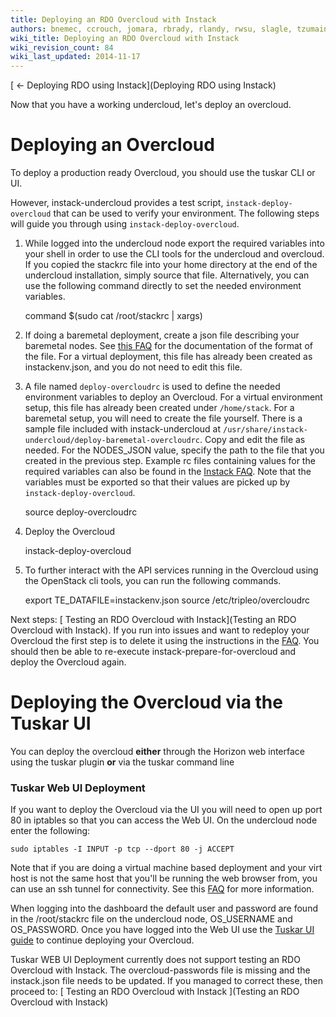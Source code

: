 ```yaml
---
title: Deploying an RDO Overcloud with Instack
authors: bnemec, ccrouch, jomara, rbrady, rlandy, rwsu, slagle, tzumainn
wiki_title: Deploying an RDO Overcloud with Instack
wiki_revision_count: 84
wiki_last_updated: 2014-11-17
---
```


[ ← Deploying RDO using Instack](Deploying RDO using Instack)

Now that you have a working undercloud, let's deploy an overcloud.

# Deploying an Overcloud

To deploy a production ready Overcloud, you should use the tuskar CLI or UI.

However, instack-undercloud provides a test script, `instack-deploy-overcloud` that can be used to verify your environment. The following steps will guide you through using `instack-deploy-overcloud`.

1. While logged into the undercloud node export the required variables into your shell in order to use the CLI tools for the undercloud and overcloud. If you copied the stackrc file into your home directory at the end of the undercloud installation, simply source that file. Alternatively, you can use the following command directly to set the needed environment variables.

      command $(sudo cat /root/stackrc | xargs)

2. If doing a baremetal deployment, create a json file describing your baremetal nodes. See [this FAQ](https://openstack.redhat.com/Instack_FAQ#What_is_the_NODES_JSON_file_format.3F) for the documentation of the format of the file. For a virtual deployment, this file has already been created as instackenv.json, and you do not need to edit this file.

3. A file named `deploy-overcloudrc` is used to define the needed environment variables to deploy an Overcloud. For a virtual environment setup, this file has already been created under `/home/stack`. For a baremetal setup, you will need to create the file yourself. There is a sample file included with instack-undercloud at `/usr/share/instack-undercloud/deploy-baremetal-overcloudrc`. Copy and edit the file as needed. For the NODES_JSON value, specify the path to the file that you created in the previous step. Example rc files containing values for the required variables can also be found in the [Instack FAQ](http://openstack.redhat.com/Instack_FAQ#Are_there_any_example_rc_files_for_Overcloud_deployment.3F). Note that the variables must be exported so that their values are picked up by `instack-deploy-overcloud`.

      source deploy-overcloudrc

4. Deploy the Overcloud

      instack-deploy-overcloud

5. To further interact with the API services running in the Overcloud using the OpenStack cli tools, you can run the following commands.

      export TE_DATAFILE=instackenv.json
      source /etc/tripleo/overcloudrc

Next steps: [ Testing an RDO Overcloud with Instack](Testing an RDO Overcloud with Instack). If you run into issues and want to redeploy your Overcloud the first step is to delete it using the instructions in the [FAQ](http://openstack.redhat.com/Instack_FAQ#How_do_I_delete_the_Overcloud.3F). You should then be able to re-execute instack-prepare-for-overcloud and deploy the Overcloud again.

# Deploying the Overcloud via the Tuskar UI

You can deploy the overcloud **either** through the Horizon web interface using the tuskar plugin **or** via the tuskar command line

### Tuskar Web UI Deployment

If you want to deploy the Overcloud via the UI you will need to open up port 80 in iptables so that you can access the Web UI. On the undercloud node enter the following:

    sudo iptables -I INPUT -p tcp --dport 80 -j ACCEPT

Note that if you are doing a virtual machine based deployment and your virt host is not the same host that you'll be running the web browser from, you can use an ssh tunnel for connectivity. See this [FAQ](http://openstack.redhat.com/Instack_FAQ#How_do_I_view_the_Undercloud_Dashboard_when_using_a_remote_virt_host.3F) for more information.

When logging into the dashboard the default user and password are found in the /root/stackrc file on the undercloud node, OS_USERNAME and OS_PASSWORD. Once you have logged into the Web UI use the [Tuskar UI guide](https://openstack.redhat.com/Tuskar-UI) to continue deploying your Overcloud.

Tuskar WEB UI Deployment currently does not support testing an RDO Overcloud with Instack. The overcloud-passwords file is missing and the instack.json file needs to be updated. If you managed to correct these, then proceed to: [ Testing an RDO Overcloud with Instack ](Testing an RDO Overcloud with Instack)
